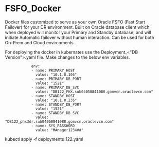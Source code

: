 # FSFO_Docker

Docker files customized to serve as your own Oracle FSFO (Fast Start Failover) for your DR environment. Built on Oracle database client which when deployed will monitor your Primary and Standby database, and will initiate Automatic failover without human interaction. Can be used for both On-Prem and Cloud environments.

For deploying the docker in kubernates use the Deployment_<"DB Version">.yaml file. Make changes to the below env variables.

~~~  
            env:
            - name: PRIMARY_HOST 
              value: "10.1.0.106"
            - name: PRIMARY_DB_PORT 
              value: "1521"
            - name: PRIMARY_DB_SVC 
              value: "DB122_PHX.sub04050841080.gomvcn.oraclevcn.com"
            - name: STANDBY_HOST 
              value: "10.1.0.236"
            - name: STANDBY_DB_PORT 
              value: "1521"
            - name: STANDBY_DB_SVC 
              value: "DB122_phx3dr.sub04050841080.gomvcn.oraclevcn.com"
            - name: SYS_PASSWORD 
              value: "MAnager1234##"
~~~
  
  kubectl apply -f deployments_122.yaml
